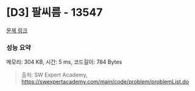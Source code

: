 # [D3] 팔씨름 - 13547 

[문제 링크](https://swexpertacademy.com/main/code/problem/problemDetail.do?contestProbId=AX6PP9G6p1sDFAS9) 

### 성능 요약

메모리: 304 KB, 시간: 5 ms, 코드길이: 784 Bytes



> 출처: SW Expert Academy, https://swexpertacademy.com/main/code/problem/problemList.do